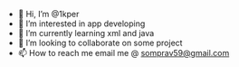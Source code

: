 - 👋 Hi, I’m @1kper
- 👀 I’m interested in app developing 
- 🌱 I’m currently learning xml and java
- 💞️ I’m looking to collaborate on some project
- 📫 How to reach me email me @ somprav59@gmail.com

<!---
1kper/1kper is a ✨ special ✨ repository because its `README.md` (this file) appears on your GitHub profile.
You can click the Preview link to take a look at your changes.
--->
